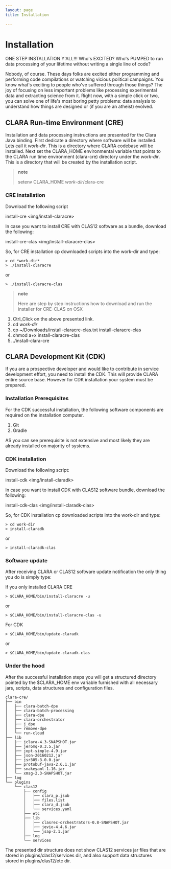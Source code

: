 ```yaml
---
layout: page
title: Installation

---
```


Installation
============

ONE STEP INSTALLATION Y'ALL!!! Who's EXCITED? Who's PUMPED to run data
processing of your lifetime without writing a single line of code?

Nobody, of course. These days folks are excited either programming and
performing code compilations or watching vicious political campaigns.
You know what's exciting to people who've suffered through those things?
The joy of focusing on less important problems like processing
experimental data and extracting science from it. Right now, with a
simple click or two, you can solve one of life's most boring petty
problems: data analysis to understand how things are designed or (if you
are an atheist) evolved.

CLARA Run-time Environment (CRE)
--------------------------------

Installation and data processing instructions are presented for the
Clara Java binding. First dedicate a directory where software will be
installed. Lets call it *work-dir*. This is a directory where CLARA
codebase will be installed. Next set the CLARA\_HOME environmental
variable that points to the CLARA run time environment (clara-cre)
directory under the *work-dir*. This is a directory that will be created
by the installation script.

> **note**
>
> setenv CLARA\_HOME *work-dir*/clara-cre

### CRE installation

Download the following script

install-cre &lt;img/install-claracre&gt;

In case you want to install CRE with CLAS12 software as a bundle,
download the following:

install-cre-clas &lt;img/install-claracre-clas&gt;

So, for CRE installation cp downloaded scripts into the work-dir and
type:

```
> cd *work-dir*
> ./install-claracre
```

or

```
> ./install-claracre-clas
```

> **note**
>
> Here are step by step instructions how to download and run the
> installer for CRE-CLAS on OSX

1.  Ctrl\_Click on the above presented link.
2.  cd *work-dir*
3.  cp \~/Downloads/install-claracre-clas.txt install-claracre-clas
4.  chmod a+x install-claracre-clas
5.  ./install-clara-cre

CLARA Development Kit (CDK)
---------------------------

If you are a prospective developer and would like to contribute in
service development effort, you need to install the CDK. This will
provide CLARA entire source base. However for CDK installation your
system must be prepared.

### Installation Prerequisites

For the CDK successful installation, the following software components
are required on the installation computer.

1.  Git
2.  Gradle

AS you can see prerequisite is not extensive and most likely they are
already installed on majority of systems.

### CDK installation

Download the following script:

install-cdk &lt;img/install-claradk&gt;

In case you want to install CDK with CLAS12 software bundle, download
the following:

install-cdk-clas &lt;img/install-claradk-clas&gt;

So, for CDK installation cp downloaded scripts into the work-dir and
type:

```
> cd work-dir
> install-claradk
```

or

```
> install-claradk-clas
```

### Software update

After receiving CLARA or CLAS12 software update notification the only
thing you do is simply type:

If you only installed CLARA CRE

```
> $CLARA_HOME/bin/install-claracre -u
```

or

```
> $CLARA_HOME/bin/install-claracre-clas -u
```

For CDK

```
> $CLARA_HOME/bin/update-claradk
```

or

```
> $CLARA_HOME/bin/update-claradk-clas
```

### Under the hood

After the successful installation steps you will get a structured
directory pointed by the \$CLARA\_HOME env variable furnished with all
necessary jars, scripts, data structures and configuration files.

```
clara-cre/
├── bin
│   ├── clara-batch-dpe
│   ├── clara-batch-processing
│   ├── clara-dpe
│   ├── clara-orchestrator
│   ├── j_dpe
│   ├── remove-dpe
│   └── run-cloud
├── lib
│   ├── jclara-4.3-SNAPSHOT.jar
│   ├── jeromq-0.3.5.jar
│   ├── jopt-simple-4.9.jar
│   ├── json-20160212.jar
│   ├── jsr305-3.0.0.jar
│   ├── protobuf-java-2.6.1.jar
│   ├── snakeyaml-1.16.jar
│   └── xmsg-2.3-SNAPSHOT.jar
├── log
└── plugins
    └── clas12
        ├── config
        │   ├── clara_p.jsub
        │   ├── files.list
        │   ├── clara_d.jsub
        │   └── services.yaml
        ├── etc
        ├── lib
        │   ├── clasrec-orchestrators-0.8-SNAPSHOT.jar
        │   ├── jevio-4.4.6.jar
        │   └── jsap-2.1.jar
        ├── log
        └── services
```

The presented dir structure does not show CLAS12 services jar files that
are stored in plugins/clas12/services dir, and also support data
structures stored in plugins/clas12/etc dir.
